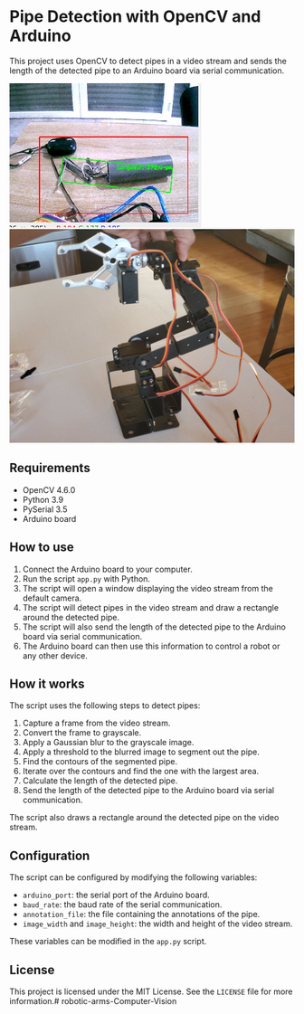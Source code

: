 # Pipe Detection with OpenCV and Arduino

This project uses OpenCV to detect pipes in a video stream and sends the length of the detected pipe to an Arduino board via serial communication.

![reconnaissance](screenshoot.jpeg)
![robotic-arm](robotic-arm-6dof-cover.jpg)

## Requirements

* OpenCV 4.6.0
* Python 3.9
* PySerial 3.5
* Arduino board

## How to use

1. Connect the Arduino board to your computer.
2. Run the script `app.py` with Python.
3. The script will open a window displaying the video stream from the default camera.
4. The script will detect pipes in the video stream and draw a rectangle around the detected pipe.
5. The script will also send the length of the detected pipe to the Arduino board via serial communication.
6. The Arduino board can then use this information to control a robot or any other device.

## How it works

The script uses the following steps to detect pipes:

1. Capture a frame from the video stream.
2. Convert the frame to grayscale.
3. Apply a Gaussian blur to the grayscale image.
4. Apply a threshold to the blurred image to segment out the pipe.
5. Find the contours of the segmented pipe.
6. Iterate over the contours and find the one with the largest area.
7. Calculate the length of the detected pipe.
8. Send the length of the detected pipe to the Arduino board via serial communication.

The script also draws a rectangle around the detected pipe on the video stream.

## Configuration

The script can be configured by modifying the following variables:

* `arduino_port`: the serial port of the Arduino board.
* `baud_rate`: the baud rate of the serial communication.
* `annotation_file`: the file containing the annotations of the pipe.
* `image_width` and `image_height`: the width and height of the video stream.

These variables can be modified in the `app.py` script.

## License

This project is licensed under the MIT License. See the `LICENSE` file for more information.# robotic-arms-Computer-Vision
